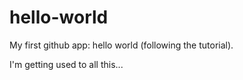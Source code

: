 hello-world
===========

My first github app: hello world (following the tutorial).

I'm getting used to all this...
